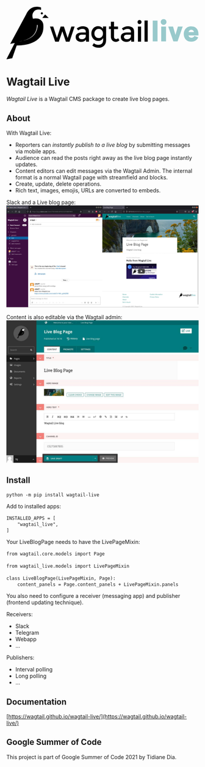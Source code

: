 <p style="text-align: center;">
<svg xmlns="http://www.w3.org/2000/svg" fill="none" viewBox="0 0 213 58">
  <g fill="#007C7F" opacity=".4">
    <path d="M162.159 38.28h5.326V15.284h-5.326V38.28zM174.243 19.994c1.818 0 3.183-1.397 3.183-3.183 0-1.787-1.365-3.183-3.183-3.183-1.819 0-3.184 1.396-3.184 3.183 0 1.786 1.365 3.183 3.184 3.183zm-2.664 18.286h5.327V21.91h-5.327v16.37zM185.026 38.28h4.677l5.684-16.37h-5.327l-2.696 9.16-2.696-9.16h-5.326l5.684 16.37zM212.858 29.77c0-3.443-1.851-8.12-8.023-8.12-5.911 0-8.25 4.58-8.25 8.445s2.339 8.445 8.25 8.445c3.963 0 6.399-1.787 7.763-4.775l-4.222-1.494c-.877 1.462-1.852 1.949-3.313 1.949-1.429 0-2.761-.715-3.248-2.501h11.043V29.77zm-10.978-1.754c.519-1.754 1.689-2.5 2.955-2.5 1.819 0 2.826 1.104 2.989 2.5h-5.944z"/>
  </g>
  <path fill="#000" d="M58.068 38.56h-4.024l-5.76-16.73h3.611l4.115 12.64 4.115-12.64h3.612l4.115 12.64 4.115-12.64h3.612l-5.623 16.73h-4.024L62 27.115l-3.932 11.443zM91.491 38.56h-3.2v-2.253c-1.372 1.655-3.201 2.482-5.533 2.482-1.737 0-3.155-.505-4.298-1.47-1.143-.966-1.692-2.298-1.692-3.953 0-1.654.595-2.895 1.83-3.677 1.188-.827 2.834-1.24 4.892-1.24h4.526v-.644c0-2.206-1.234-3.355-3.704-3.355-1.554 0-3.154.552-4.8 1.7l-1.555-2.205c2.012-1.609 4.298-2.436 6.904-2.436 1.966 0 3.567.505 4.801 1.47 1.235 1.012 1.875 2.574 1.875 4.688V38.56h-.046zm-3.52-6.251v-1.425h-3.933c-2.514 0-3.795.782-3.795 2.39 0 .827.32 1.425.96 1.884.64.414 1.51.644 2.607.644 1.097 0 2.103-.322 2.926-.965.823-.598 1.234-1.425 1.234-2.528zM110.512 21.83V36.4c0 2.94-.778 5.193-2.378 6.663-1.6 1.471-3.658 2.206-6.127 2.206-2.514 0-4.755-.78-6.767-2.343l1.646-2.666c1.646 1.24 3.247 1.838 4.938 1.838 1.646 0 2.972-.413 3.932-1.287.961-.873 1.464-2.252 1.464-4.136v-2.16a5.805 5.805 0 01-2.241 2.344c-.96.597-2.057.873-3.246.873-2.195 0-4.024-.781-5.441-2.344-1.418-1.562-2.15-3.493-2.15-5.79 0-2.299.733-4.229 2.15-5.791 1.417-1.563 3.246-2.344 5.441-2.344s3.978.919 5.349 2.757v-2.482h3.43v.092zm-12.986 7.722c0 1.378.412 2.573 1.28 3.538.824 1.011 1.967 1.471 3.43 1.471 1.417 0 2.606-.46 3.475-1.425.869-.965 1.326-2.16 1.326-3.585 0-1.424-.457-2.665-1.326-3.63-.915-1.011-2.058-1.47-3.475-1.47-1.418 0-2.56.505-3.384 1.562-.914.965-1.326 2.16-1.326 3.538zM119.29 24.634v8.502c0 .782.229 1.425.64 1.885.412.46 1.006.689 1.738.689s1.463-.368 2.149-1.103l1.417 2.482c-1.234 1.103-2.606 1.654-4.069 1.654-1.509 0-2.743-.505-3.795-1.562s-1.6-2.436-1.6-4.183v-8.364h-2.103v-2.85h2.103v-5.193h3.52v5.24h4.39v2.849h-4.39v-.046zM141.512 38.56h-3.201v-2.253c-1.372 1.655-3.201 2.482-5.533 2.482-1.737 0-3.154-.505-4.297-1.47-1.144-.966-1.692-2.298-1.692-3.953 0-1.654.594-2.895 1.829-3.677 1.189-.827 2.835-1.24 4.892-1.24h4.527v-.644c0-2.206-1.235-3.355-3.704-3.355-1.555 0-3.155.552-4.801 1.7l-1.554-2.205c2.011-1.609 4.298-2.436 6.904-2.436 1.966 0 3.566.505 4.801 1.47 1.234 1.012 1.874 2.574 1.874 4.688V38.56h-.045zm-3.521-6.251v-1.425h-3.932c-2.515 0-3.795.782-3.795 2.39 0 .827.32 1.425.96 1.884.64.414 1.509.644 2.606.644s2.103-.322 2.926-.965c.823-.598 1.235-1.425 1.235-2.528zM145.992 18.475c-.457-.46-.64-.965-.64-1.562 0-.598.229-1.15.64-1.563.458-.46.96-.643 1.555-.643.594 0 1.143.23 1.554.643.458.46.641.965.641 1.563a2.193 2.193 0 01-2.195 2.206c-.595.046-1.097-.184-1.555-.644zm3.292 20.084h-3.52V21.83h3.52v16.73zM156.6 38.56h-3.521V15.211h3.521V38.56z"/>
  <path fill="#fff" d="M38.407.873v2.62s-4.664-1.747-7.681 1.425c-2.195 2.298-2.378 4.871-1.372 8.318 9.876 0 11.43 5.561 11.43 5.561L39.78 12.41l3.109-3.815c0-4.504-3.704-7.491-4.481-7.72z"/>
  <path fill="#000" d="M39.276 8.502c.656 0 1.188-.535 1.188-1.195s-.532-1.194-1.188-1.194c-.657 0-1.19.535-1.19 1.194 0 .66.533 1.195 1.19 1.195zM46.82 12.409l-3.932-3.815-3.11 3.815h7.042z"/>
  <path fill="#000" d="M40.785 18.797s-1.51-7.629-11.385-5.56c-1.006-3.448-.823-5.976 1.371-8.32 2.972-3.17 7.636-1.424 7.636-1.424V.873C36.761.138 35.207 0 33.469 0c-6.356 0-9.876 4.78-11.385 7.997L4.206 41.04l5.03-.965L0 58l6.447-1.149 4.938-14.11c13.991 0 31.914-5.055 29.4-23.944z"/>
  <path fill="#fff" d="M13.717 38.651s.457-.092 1.28-.275c.823-.184 1.966-.46 3.338-.828a29.2 29.2 0 002.194-.69c.778-.275 1.6-.55 2.378-.918.823-.322 1.646-.736 2.47-1.195a15.9 15.9 0 002.33-1.563c.184-.138.367-.276.55-.46l.548-.459c.32-.322.686-.643 1.006-1.011.32-.322.595-.69.869-1.057l.411-.552.183-.275.183-.276c.092-.184.229-.368.32-.552.092-.183.183-.367.32-.551l.137-.276.138-.276c.091-.183.182-.367.228-.551l.412-1.103c.091-.368.228-.736.32-1.057.091-.322.137-.69.228-.965.046-.322.092-.598.138-.92.045-.275.091-.551.091-.78.046-.23.046-.46.091-.69.046-.827.046-1.287.046-1.287l.732.046s-.046.506-.092 1.333c-.045.23-.045.46-.091.69-.046.275-.046.55-.137.826-.046.276-.138.598-.183.92-.092.321-.183.643-.275 1.01-.091.368-.228.69-.365 1.104-.138.367-.275.735-.458 1.149l-.274.551-.137.276-.137.276c-.092.183-.229.367-.32.597-.137.184-.229.368-.366.552-.046.091-.137.183-.183.275l-.183.276-.411.552c-.32.367-.595.735-.96 1.057-.32.367-.686.643-1.052 1.01l-.549.46c-.183.138-.366.276-.594.414-.777.552-1.6 1.057-2.423 1.517-.823.413-1.692.827-2.515 1.149-.823.321-1.646.597-2.424.827-.777.23-1.508.46-2.24.597-1.372.322-2.56.598-3.383.736-.732.275-1.19.367-1.19.367z"/>
</svg>
</p>

# Wagtail Live

_Wagtail Live_ is a Wagtail CMS package to create live blog pages. 

## About

With Wagtail Live:
- Reporters can _instantly publish to a live blog_ by submitting messages via mobile apps.
- Audience can read the posts right away as the live blog page instantly updates. 
- Content editors can edit messages via the Wagtail Admin. The internal format is a normal Wagtail page with streamfield and blocks.
- Create, update, delete operations. 
- Rich text, images, emojis, URLs are converted to embeds.

Slack and a Live blog page:
![Wagtail Live: Slack and live blog page](docs/images/slack-and-live-blog-page.jpg)

Content is also editable via the Wagtail admin:
![Wagtail Live: Page edit view](docs/images/wagtail-admin.jpg)

## Install

    python -m pip install wagtail-live

Add to installed apps:

    INSTALLED_APPS = [
        "wagtail_live",
    ]

Your LiveBlogPage needs to have the LivePageMixin: 

    from wagtail.core.models import Page

    from wagtail_live.models import LivePageMixin

    class LiveBlogPage(LivePageMixin, Page):
        content_panels = Page.content_panels + LivePageMixin.panels

You also need to configure a receiver (messaging app) and publisher (frontend updating technique).

Receivers:

- Slack
- Telegram
- Webapp
- ...

Publishers:

- Interval polling
- Long polling
- ...

## Documentation

[https://wagtail.github.io/wagtail-live/](https://wagtail.github.io/wagtail-live/)

## Google Summer of Code

This project is part of Google Summer of Code 2021 by Tidiane Dia.
